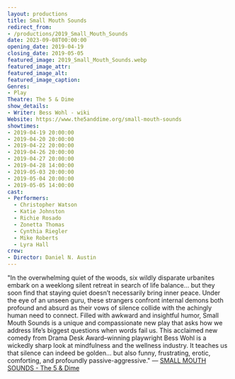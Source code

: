 ```yaml
---
layout: productions
title: Small Mouth Sounds
redirect_from:
- /productions/2019_Small_Mouth_Sounds
date: 2023-09-08T00:00:00
opening_date: 2019-04-19
closing_date: 2019-05-05
featured_image: 2019_Small_Mouth_Sounds.webp
featured_image_attr:
featured_image_alt:
featured_image_caption:
Genres: 
- Play
Theatre: The 5 & Dime
show_details:
- Writer: Bess Wohl - wiki
Website: https://www.the5anddime.org/small-mouth-sounds
showtimes:
- 2019-04-19 20:00:00
- 2019-04-20 20:00:00
- 2019-04-22 20:00:00
- 2019-04-26 20:00:00
- 2019-04-27 20:00:00
- 2019-04-28 14:00:00
- 2019-05-03 20:00:00
- 2019-05-04 20:00:00
- 2019-05-05 14:00:00
cast:
- Performers:
  - Christopher Watson
  - Katie Johnston
  - Richie Rosado
  - Zonetta Thomas
  - Cynthia Riegler
  - Mike Roberts
  - Lyra Hall
crew:
- Director: Daniel N. Austin
---
```

"In the overwhelming quiet of the woods, six wildly disparate urbanites embark on a weeklong silent retreat in search of life balance… but they soon find that staying quiet doesn’t necessarily bring inner peace. Under the eye of an unseen guru, these strangers confront internal demons both profound and absurd as their vows of silence collide with the achingly human need to connect. Filled with awkward and insightful humor, Small Mouth Sounds is a unique and compassionate new play that asks how we address life’s biggest questions when words fail us. This acclaimed new comedy from Drama Desk Award–winning playwright Bess Wohl is a wickedly sharp look at mindfulness and the wellness industry. It teaches us that silence can indeed be golden… but also funny, frustrating, erotic, comforting, and profoundly passive-aggressive." — [SMALL MOUTH SOUNDS - The 5 & Dime](https://www.the5anddime.org/small-mouth-sounds)
